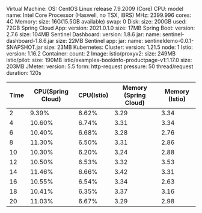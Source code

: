 Virtual Machine:
  OS: CentOS Linux release 7.9.2009 (Core)
  CPU: 
    model name: Intel Core Processor (Haswell, no TSX, IBRS)
    MHz: 2399.996
    cores: 4C
  Memory: 
    size: 16G(15.5GB available)
    swap: 0
  Disk:
    size: 200GB
    used: 72GB
Spring Cloud App:
  version: 2021.0.1.0
  size: 17MB
Spring Boot:
  version: 2.7.6
  size: 104MB
Sentinel Dashboard:
  version: 1.8.6
  jar:
    name: sentinel-dashboard-1.8.6.jar
    size: 22MB
Sentinel app:
  jar:
    name: sentineldemo-0.0.1-SNAPSHOT.jar
    size: 23MB
Kubernetes:
  Cluster:
    version: 1.21.5
    node: 1
  Istio:
    version: 1.16.2
  Container:
    count: 2
  Image:
    istio/proxyv2:
      size: 249MB
    istio/pilot:
      size: 190MB
    istio/examples-bookinfo-productpage-v1:1.17.0
      size: 203MB
JMeter:
  version: 5.5
  form: http-request
  pressure: 50 thread/request 
  duration: 120s



| Time | CPU(Spring Cloud) | CPU(Istio) | Memory (Spring Cloud) | Memory (Istio) |
| ---- | ----------------- | ---------- | --------------------- | -------------- |
| 2    | 9.39%             | 6.62%      | 3.29                  | 3.34           |
| 4    | 10.60%            | 6.74%      | 3.31                  | 3.34           |
| 6    | 10.40%            | 6.68%      | 3.28                  | 2.76           |
| 8    | 11.30%            | 6.50%      | 3.31                  | 2.86           |
| 10   | 10.30%            | 6.20%      | 3.24                  | 2.88           |
| 12   | 10.50%            | 6.53%      | 3.32                  | 3.53           |
| 14   | 11.46%            | 6.66%      | 3.42                  | 3.31           |
| 16   | 10.55%            | 6.54%      | 3.34                  | 2.63           |
| 18   | 10.41%            | 6.35%      | 3.37                  | 3.16           |
| 20   | 11.03%            | 6.67%      | 3.29                  | 2.98           |
